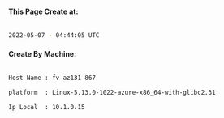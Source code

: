 
   
#### This Page Create at:

```bash

2022-05-07 - 04:44:05 UTC

```

#### Create By Machine:

```bash

Host Name : fv-az131-867

platform  : Linux-5.13.0-1022-azure-x86_64-with-glibc2.31

Ip Local  : 10.1.0.15

```

